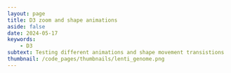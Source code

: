 ```yaml
---
layout: page
title: D3 zoom and shape animations
aside: false
date: 2024-05-17
keywords:
    - D3
subtext: Testing different animations and shape movement transistions
thumbnail: /code_pages/thumbnails/lenti_genome.png
---
```



<script setup>
import plasmidZoom from "/components/graphs/randomPlasmidZoom.vue";
import lentivirusGenome from "/components/graphs/lentivirusGenome.vue"
</script>

<FigureTitle title="Overview of Lentivirus Genome used for Pseudotyping"/>
<D3PlotContainer>
<lentivirusGenome/>
</D3PlotContainer>

<br></br>
<FigureTitle title="By building a plasmid library of all possible RBP mutations, we can measure the effects of each one individually in a lentivirus pseudotyping system"/>
<D3PlotContainer>
<plasmidZoom/>
</D3PlotContainer>

